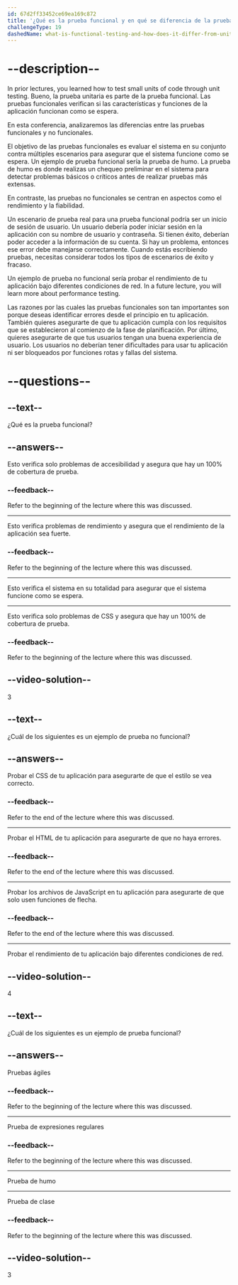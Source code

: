 ```yaml
---
id: 67d2ff33452ce69ea169c872
title: '¿Qué es la prueba funcional y en qué se diferencia de la prueba unitaria?'
challengeType: 19
dashedName: what-is-functional-testing-and-how-does-it-differ-from-unit-testing
---
```


# --description--

In prior lectures, you learned how to test small units of code through unit testing. Bueno, la prueba unitaria es parte de la prueba funcional. Las pruebas funcionales verifican si las características y funciones de la aplicación funcionan como se espera.

En esta conferencia, analizaremos las diferencias entre las pruebas funcionales y no funcionales.

El objetivo de las pruebas funcionales es evaluar el sistema en su conjunto contra múltiples escenarios para asegurar que el sistema funcione como se espera. Un ejemplo de prueba funcional sería la prueba de humo. La prueba de humo es donde realizas un chequeo preliminar en el sistema para detectar problemas básicos o críticos antes de realizar pruebas más extensas.

En contraste, las pruebas no funcionales se centran en aspectos como el rendimiento y la fiabilidad.

Un escenario de prueba real para una prueba funcional podría ser un inicio de sesión de usuario. Un usuario debería poder iniciar sesión en la aplicación con su nombre de usuario y contraseña. Si tienen éxito, deberían poder acceder a la información de su cuenta. Si hay un problema, entonces ese error debe manejarse correctamente. Cuando estás escribiendo pruebas, necesitas considerar todos los tipos de escenarios de éxito y fracaso.

Un ejemplo de prueba no funcional sería probar el rendimiento de tu aplicación bajo diferentes condiciones de red. In a future lecture, you will learn more about performance testing.

Las razones por las cuales las pruebas funcionales son tan importantes son porque deseas identificar errores desde el principio en tu aplicación. También quieres asegurarte de que tu aplicación cumpla con los requisitos que se establecieron al comienzo de la fase de planificación. Por último, quieres asegurarte de que tus usuarios tengan una buena experiencia de usuario. Los usuarios no deberían tener dificultades para usar tu aplicación ni ser bloqueados por funciones rotas y fallas del sistema.

# --questions--

## --text--

¿Qué es la prueba funcional?

## --answers--

Esto verifica solo problemas de accesibilidad y asegura que hay un 100% de cobertura de prueba.

### --feedback--

Refer to the beginning of the lecture where this was discussed.

---

Esto verifica problemas de rendimiento y asegura que el rendimiento de la aplicación sea fuerte.

### --feedback--

Refer to the beginning of the lecture where this was discussed.

---

Esto verifica el sistema en su totalidad para asegurar que el sistema funcione como se espera.

---

Esto verifica solo problemas de CSS y asegura que hay un 100% de cobertura de prueba.

### --feedback--

Refer to the beginning of the lecture where this was discussed.

## --video-solution--

3

## --text--

¿Cuál de los siguientes es un ejemplo de prueba no funcional?

## --answers--

Probar el CSS de tu aplicación para asegurarte de que el estilo se vea correcto.

### --feedback--

Refer to the end of the lecture where this was discussed.

---

Probar el HTML de tu aplicación para asegurarte de que no haya errores.

### --feedback--

Refer to the end of the lecture where this was discussed.

---

Probar los archivos de JavaScript en tu aplicación para asegurarte de que solo usen funciones de flecha.

### --feedback--

Refer to the end of the lecture where this was discussed.

---

Probar el rendimiento de tu aplicación bajo diferentes condiciones de red.

## --video-solution--

4

## --text--

¿Cuál de los siguientes es un ejemplo de prueba funcional?

## --answers--

Pruebas ágiles

### --feedback--

Refer to the beginning of the lecture where this was discussed.

---

Prueba de expresiones regulares

### --feedback--

Refer to the beginning of the lecture where this was discussed.

---

Prueba de humo

---

Prueba de clase

### --feedback--

Refer to the beginning of the lecture where this was discussed.

## --video-solution--

3
